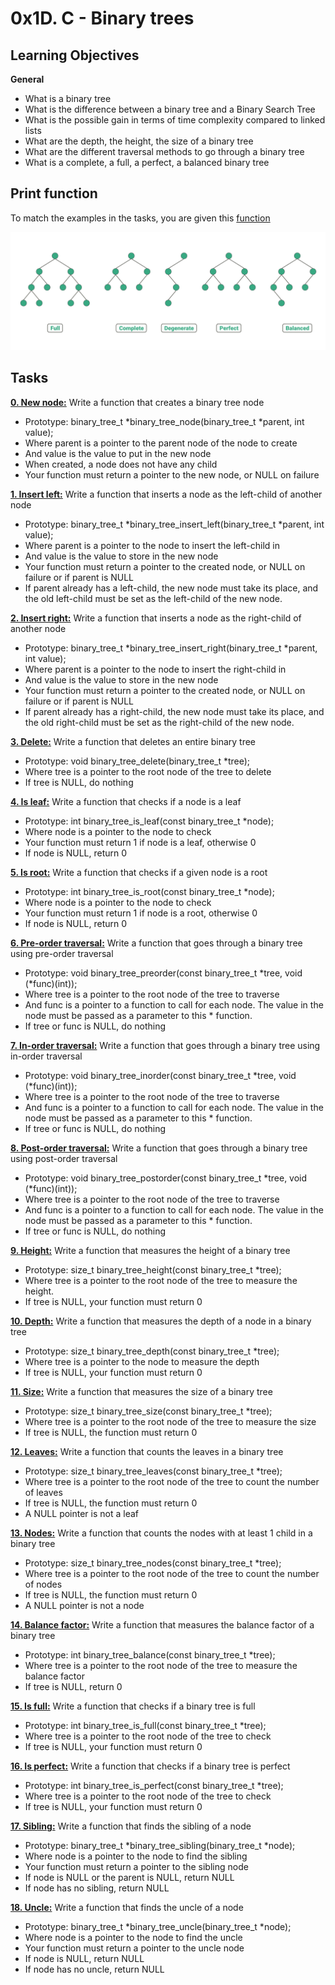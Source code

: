 # 0x1D. C - Binary trees

## Learning Objectives
**General**
* What is a binary tree
* What is the difference between a binary tree and a Binary Search Tree
* What is the possible gain in terms of time complexity compared to linked lists
* What are the depth, the height, the size of a binary tree
* What are the different traversal methods to go through a binary tree
* What is a complete, a full, a perfect, a balanced binary tree

## Print function
To match the examples in the tasks, you are given this [function](https://github.com/holbertonschool/0x1C.c)

![Types of Binary Tree](https://github.com/Matteo-lu/binary_trees/blob/main/img/binary_tree.png)
## Tasks
**[0. New node:](https://github.com/Matteo-lu/binary_trees/blob/main/0-binary_tree_node.c)**
Write a function that creates a binary tree node

* Prototype: binary_tree_t *binary_tree_node(binary_tree_t *parent, int value);
* Where parent is a pointer to the parent node of the node to create
* And value is the value to put in the new node
* When created, a node does not have any child
* Your function must return a pointer to the new node, or NULL on failure

**[1. Insert left:](https://github.com/Matteo-lu/binary_trees/blob/main/1-binary_tree_insert_left.c)**
Write a function that inserts a node as the left-child of another node

* Prototype: binary_tree_t *binary_tree_insert_left(binary_tree_t *parent, int value);
* Where parent is a pointer to the node to insert the left-child in
* And value is the value to store in the new node
* Your function must return a pointer to the created node, or NULL on failure or if parent is NULL
* If parent already has a left-child, the new node must take its place, and the old left-child must be set as the left-child of the new node.

**[2. Insert right:](https://github.com/Matteo-lu/binary_trees/blob/main/2-binary_tree_insert_right.c)**
Write a function that inserts a node as the right-child of another node

* Prototype: binary_tree_t *binary_tree_insert_right(binary_tree_t *parent, int value);
* Where parent is a pointer to the node to insert the right-child in
* And value is the value to store in the new node
* Your function must return a pointer to the created node, or NULL on failure or if parent is NULL
* If parent already has a right-child, the new node must take its place, and the old right-child must be set as the right-child of the new node.

**[3. Delete:](https://github.com/Matteo-lu/binary_trees/blob/main/3-binary_tree_delete.c)**
Write a function that deletes an entire binary tree

* Prototype: void binary_tree_delete(binary_tree_t *tree);
* Where tree is a pointer to the root node of the tree to delete
* If tree is NULL, do nothing

**[4. Is leaf:](https://github.com/Matteo-lu/binary_trees/blob/main/4-binary_tree_is_leaf.c)**
Write a function that checks if a node is a leaf

* Prototype: int binary_tree_is_leaf(const binary_tree_t *node);
* Where node is a pointer to the node to check
* Your function must return 1 if node is a leaf, otherwise 0
* If node is NULL, return 0

**[5. Is root:](https://github.com/Matteo-lu/binary_trees/blob/main/5-binary_tree_is_root.c)**
Write a function that checks if a given node is a root

* Prototype: int binary_tree_is_root(const binary_tree_t *node);
* Where node is a pointer to the node to check
* Your function must return 1 if node is a root, otherwise 0
* If node is NULL, return 0

**[6. Pre-order traversal:](https://github.com/Matteo-lu/binary_trees/blob/main/6-binary_tree_preorder.c)**
Write a function that goes through a binary tree using pre-order traversal

* Prototype: void binary_tree_preorder(const binary_tree_t *tree, void (*func)(int));
* Where tree is a pointer to the root node of the tree to traverse
* And func is a pointer to a function to call for each node. The value in the node must be passed as a parameter to this * function.
* If tree or func is NULL, do nothing

**[7. In-order traversal:](https://github.com/Matteo-lu/binary_trees/blob/main/7-binary_tree_inorder.c)**
Write a function that goes through a binary tree using in-order traversal

* Prototype: void binary_tree_inorder(const binary_tree_t *tree, void (*func)(int));
* Where tree is a pointer to the root node of the tree to traverse
* And func is a pointer to a function to call for each node. The value in the node must be passed as a parameter to this * function.
* If tree or func is NULL, do nothing

**[8. Post-order traversal:](https://github.com/Matteo-lu/binary_trees/blob/main/8-binary_tree_postorder.c)**
Write a function that goes through a binary tree using post-order traversal

* Prototype: void binary_tree_postorder(const binary_tree_t *tree, void (*func)(int));
* Where tree is a pointer to the root node of the tree to traverse
* And func is a pointer to a function to call for each node. The value in the node must be passed as a parameter to this * function.
* If tree or func is NULL, do nothing

**[9. Height:](https://github.com/Matteo-lu/binary_trees/blob/main/9-binary_tree_height.c)**
Write a function that measures the height of a binary tree

* Prototype: size_t binary_tree_height(const binary_tree_t *tree);
* Where tree is a pointer to the root node of the tree to measure the height.
* If tree is NULL, your function must return 0

**[10. Depth:](https://github.com/Matteo-lu/binary_trees/blob/main/10-binary_tree_depth.c)**
Write a function that measures the depth of a node in a binary tree

* Prototype: size_t binary_tree_depth(const binary_tree_t *tree);
* Where tree is a pointer to the node to measure the depth
* If tree is NULL, your function must return 0

**[11. Size:](https://github.com/Matteo-lu/binary_trees/blob/main/11-binary_tree_size.c)**
Write a function that measures the size of a binary tree

* Prototype: size_t binary_tree_size(const binary_tree_t *tree);
* Where tree is a pointer to the root node of the tree to measure the size
* If tree is NULL, the function must return 0

**[12. Leaves:](https://github.com/Matteo-lu/binary_trees/blob/main/12-binary_tree_leaves.c)**
Write a function that counts the leaves in a binary tree

* Prototype: size_t binary_tree_leaves(const binary_tree_t *tree);
* Where tree is a pointer to the root node of the tree to count the number of leaves
* If tree is NULL, the function must return 0
* A NULL pointer is not a leaf

**[13. Nodes:](https://github.com/Matteo-lu/binary_trees/blob/main/13-binary_tree_nodes.c)**
Write a function that counts the nodes with at least 1 child in a binary tree

* Prototype: size_t binary_tree_nodes(const binary_tree_t *tree);
* Where tree is a pointer to the root node of the tree to count the number of nodes
* If tree is NULL, the function must return 0
* A NULL pointer is not a node

**[14. Balance factor:](https://github.com/Matteo-lu/binary_trees/blob/main/14-binary_tree_balance.c)**
Write a function that measures the balance factor of a binary tree

* Prototype: int binary_tree_balance(const binary_tree_t *tree);
* Where tree is a pointer to the root node of the tree to measure the balance factor
* If tree is NULL, return 0

**[15. Is full:](https://github.com/Matteo-lu/binary_trees/blob/main/15-binary_tree_is_full.c)**
Write a function that checks if a binary tree is full

* Prototype: int binary_tree_is_full(const binary_tree_t *tree);
* Where tree is a pointer to the root node of the tree to check
* If tree is NULL, your function must return 0

**[16. Is perfect:](https://github.com/Matteo-lu/binary_trees/blob/main/16-binary_tree_is_perfect.c)**
Write a function that checks if a binary tree is perfect

* Prototype: int binary_tree_is_perfect(const binary_tree_t *tree);
* Where tree is a pointer to the root node of the tree to check
* If tree is NULL, your function must return 0

**[17. Sibling:](https://github.com/Matteo-lu/binary_trees/blob/main/17-binary_tree_sibling.c)**
Write a function that finds the sibling of a node

* Prototype: binary_tree_t *binary_tree_sibling(binary_tree_t *node);
* Where node is a pointer to the node to find the sibling
* Your function must return a pointer to the sibling node
* If node is NULL or the parent is NULL, return NULL
* If node has no sibling, return NULL

**[18. Uncle:](https://github.com/Matteo-lu/binary_trees/blob/main/18-binary_tree_uncle.c)**
Write a function that finds the uncle of a node

* Prototype: binary_tree_t *binary_tree_uncle(binary_tree_t *node);
* Where node is a pointer to the node to find the uncle
* Your function must return a pointer to the uncle node
* If node is NULL, return NULL
* If node has no uncle, return NULL
